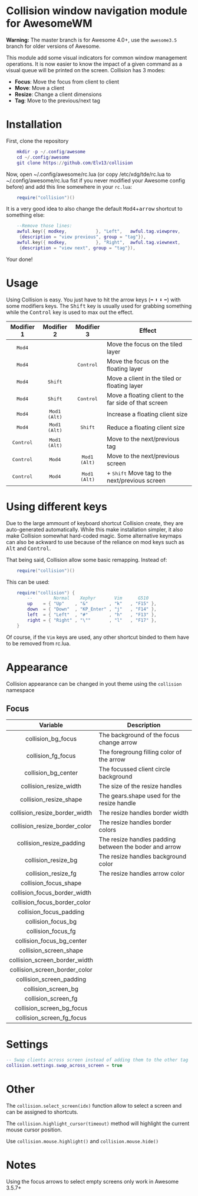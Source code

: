 # Collision window navigation module for AwesomeWM

**Warning:** The master branch is for Awesome 4.0+, use the `awesome3.5` branch
for older versions of Awesome.

This module add some visual indicators for common window management operations.
It is now easier to know the impact of a given command as a visual queue will be
printed on the screen. Collision has 3 modes:

- **Focus**: Move the focus from client to client
- **Move**: Move a client
- **Resize**: Change a client dimensions
- **Tag**: Move to the previous/next tag

# Installation

First, clone the repository

```lua
    mkdir -p ~/.config/awesome
    cd ~/.config/awesome
    git clone https://github.com/Elv13/collision
```

Now, open ~/.config/awesome/rc.lua (or copy /etc/xdg/tde/rc.lua to
~/.config/awesome/rc.lua fist if you never modified your Awesome config before)
and add this line somewhere in your `rc.lua`:

```lua
    require("collision")()
```

It is a very good idea to also change the default
<kbd>Mod4</kbd>+<kbd>arrow</kbd> shortcut to something else:

```lua
    --Remove those lines:
    awful.key({ modkey,           }, "Left",   awful.tag.viewprev,
     {description = "view previous", group = "tag"}),
    awful.key({ modkey,           }, "Right",  awful.tag.viewnext,
     {description = "view next", group = "tag"}),
```

Your done!

# Usage

Using Collision is easy. You just have to hit the arrow keys (<kbd>➡</kbd>
<kbd>⬆</kbd> <kbd>⬇</kbd> <kbd>⬅</kbd>) with some modifiers keys. The
<kbd>Shift</kbd> key is usually used for grabbing something while the
<kbd>Control</kbd> key is used to max out the effect.

|     Modifier 1     |      Modifier 2       |      Modifier 3       | Effect                                                  |
| :----------------: | :-------------------: | :-------------------: | ------------------------------------------------------- |
|  <kbd>Mod4</kbd>   |                       |                       | Move the focus on the tiled layer                       |
|  <kbd>Mod4</kbd>   |                       |  <kbd>Control</kbd>   | Move the focus on the floating layer                    |
|  <kbd>Mod4</kbd>   |   <kbd>Shift</kbd>    |                       | Move a client in the tiled or floating layer            |
|  <kbd>Mod4</kbd>   |   <kbd>Shift</kbd>    |  <kbd>Control</kbd>   | Move a floating client to the far side of that screen   |
|  <kbd>Mod4</kbd>   | <kbd>Mod1 (Alt)</kbd> |                       | Increase a floating client size                         |
|  <kbd>Mod4</kbd>   | <kbd>Mod1 (Alt)</kbd> |   <kbd>Shift</kbd>    | Reduce a floating client size                           |
| <kbd>Control</kbd> | <kbd>Mod1 (Alt)</kbd> |                       | Move to the next/previous tag                           |
| <kbd>Control</kbd> |    <kbd>Mod4</kbd>    | <kbd>Mod1 (Alt)</kbd> | Move to the next/previous screen                        |
| <kbd>Control</kbd> |    <kbd>Mod4</kbd>    | <kbd>Mod1 (Alt)</kbd> | + <kbd>Shift</kbd> Move tag to the next/previous screen |

# Using different keys

Due to the large ammount of keyboard shortcut Collision create, they are
auto-generated automatically. While this make installation simpler, it also make
Collision somewhat hard-coded magic. Some alternative keymaps can also be
ackward to use because of the reliance on mod keys such as <kbd>Alt</kbd> and
<kbd>Control</kbd>.

That being said, Collision allow some basic remapping. Instead of:

```lua
    require("collision")()
```

This can be used:

```lua
    require("collision") {
        --        Normal    Xephyr       Vim      G510
        up    = { "Up"    , "&"        , "k"   , "F15" },
        down  = { "Down"  , "KP_Enter" , "j"   , "F14" },
        left  = { "Left"  , "#"        , "h"   , "F13" },
        right = { "Right" , "\""       , "l"   , "F17" },
    }
```

Of course, if the `Vim` keys are used, any other shortcut binded to them have to
be removed from rc.lua.

# Appearance

Collision appearance can be changed in yout theme using the `collision`
namespace

## Focus

|           Variable            | Description                                            |
| :---------------------------: | ------------------------------------------------------ |
|      collision_bg_focus       | The background of the focus change arrow               |
|      collision_fg_focus       | The foregroung filling color of the arrow              |
|      collision_bg_center      | The focussed client circle background                  |
|    collision_resize_width     | The size of the resize handles                         |
|    collision_resize_shape     | The gears.shape used for the resize handle             |
| collision_resize_border_width | The resize handles border width                        |
| collision_resize_border_color | The resize handles border colors                       |
|   collision_resize_padding    | The resize handles padding between the boder and arrow |
|      collision_resize_bg      | The resize handles background color                    |
|      collision_resize_fg      | The resize handles arrow color                         |
|     collision_focus_shape     |                                                        |
| collision_focus_border_width  |                                                        |
| collision_focus_border_color  |                                                        |
|    collision_focus_padding    |                                                        |
|      collision_focus_bg       |                                                        |
|      collision_focus_fg       |                                                        |
|   collision_focus_bg_center   |                                                        |
|    collision_screen_shape     |                                                        |
| collision_screen_border_width |                                                        |
| collision_screen_border_color |                                                        |
|   collision_screen_padding    |                                                        |
|      collision_screen_bg      |                                                        |
|      collision_screen_fg      |                                                        |
|   collision_screen_bg_focus   |                                                        |
|   collision_screen_fg_focus   |                                                        |

# Settings

```lua
-- Swap clients across screen instead of adding them to the other tag
collision.settings.swap_across_screen = true
```

# Other

The `collision.select_screen(idx)` function allow to select a screen and can be
assigned to shortcuts.

The `collision.highlight_cursor(timeout)` method will highlight the current
mouse cursor position.

Use `collision.mouse.highlight()` and `collision.mouse.hide()`

# Notes

Using the focus arrows to select empty screens only work in Awesome 3.5.7+
